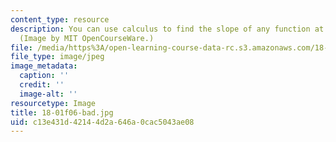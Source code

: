 ```yaml
---
content_type: resource
description: You can use calculus to find the slope of any function at a given point.
  (Image by MIT OpenCourseWare.)
file: /media/https%3A/open-learning-course-data-rc.s3.amazonaws.com/18-01-single-variable-calculus-fall-2006/c13e431d42144d2a646a0cac5043ae08_18-01f06-bad.jpg
file_type: image/jpeg
image_metadata:
  caption: ''
  credit: ''
  image-alt: ''
resourcetype: Image
title: 18-01f06-bad.jpg
uid: c13e431d-4214-4d2a-646a-0cac5043ae08
---
```

